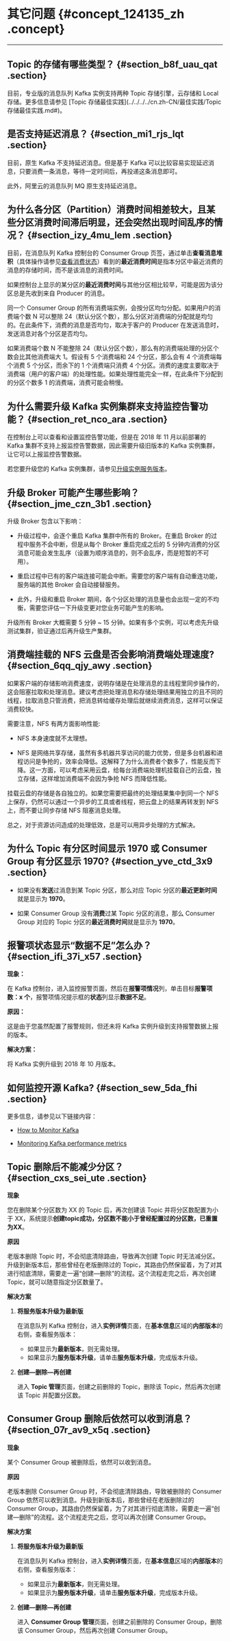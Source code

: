 # 其它问题 {#concept_124135_zh .concept}

****

## Topic 的存储有哪些类型？ {#section_b8f_uau_qat .section}

目前，专业版的消息队列 Kafka 实例支持两种 Topic 存储引擎，云存储和 Local 存储。更多信息请参见 [Topic 存储最佳实践](../../../../cn.zh-CN/最佳实践/Topic 存储最佳实践.md#)。

## 是否支持延迟消息？ {#section_mi1_rjs_lqt .section}

目前，原生 Kafka 不支持延迟消息。但是基于 Kafka 可以比较容易实现延迟消息，只要消费一条消息，等待一定时间后，再投递这条消息即可。

此外，阿里云的消息队列 MQ 原生支持延迟消息。

## 为什么各分区（Partition）消费时间相差较大，且某些分区消费时间滞后明显，还会突然出现时间乱序的情况？ {#section_izy_4mu_lem .section}

目前，在消息队列 Kafka 控制台的 Consumer Group 页签，通过单击**查看消息堆积**（具体操作请参见[查看消费状态](../../../../cn.zh-CN/用户指南/控制台使用指南/查看消费状态.md#)）看到的**最近消费时间**是指本分区中最近消费的消息的存储时间，而不是该消息的消费时间。

如果控制台上显示的某分区的**最近消费时间**与其他分区相比较早，可能是因为该分区总是先收到来自 Producer 的消息。

同一个 Consumer Group 的所有消费端实例，会按分区均匀分配。如果用户的消费端个数 N 可以整除 24（默认分区个数），那么分区对消费端的分配就是均匀的。在此条件下，消费的消息是否均匀，取决于客户的 Producer 在发送消息时，发送消息对各个分区是否均匀。

如果消费端个数 N 不能整除 24（默认分区个数），那么有的消费端处理的分区个数会比其他消费端大 1。假设有 5 个消费端和 24 个分区，那么会有 4 个消费端每个消费 5 个分区，而余下的 1 个消费端只消费 4 个分区。消费的速度主要取决于消费端（用户的客户端）的处理性能。如果处理性能完全一样，在此条件下分配到的分区个数多 1 的消费端，消费可能会稍慢。

## 为什么需要升级 Kafka 实例集群来支持监控告警功能？ {#section_ret_nco_ara .section}

在控制台上可以查看和设置监控告警功能，但是在 2018 年 11 月以前部署的 Kafka 集群不支持上报监控告警数据，因此需要升级旧版本的 Kafka 实例集群，让它可以上报监控告警数据。

若您要升级您的 Kafka 实例集群，请参见[升级实例服务版本](../../../../cn.zh-CN/用户指南/实例管理/升级实例服务版本.md#)。

## 升级 Broker 可能产生哪些影响？ {#section_jme_czn_3b1 .section}

升级 Broker 包含以下影响：

-   升级过程中，会逐个重启 Kafka 集群中所有的 Broker。在重启 Broker 的过程中服务不会中断，但是从每个 Broker 重启完成之后的 5 分钟内消费的分区消息可能会发生乱序（设置为顺序消息的，则不会乱序，而是短暂的不可用）。

-   重启过程中已有的客户端连接可能会中断。需要您的客户端有自动重连功能，服务端的其他 Broker 会自动接替服务。

-   此外，升级和重启 Broker 期间，各个分区处理的消息量也会出现一定的不均衡，需要您评估一下升级变更对您业务可能产生的影响。


升级所有 Broker 大概需要 5 分钟 ~ 15 分钟。如果有多个实例，可以考虑先升级测试集群，验证通过后再升级生产集群。

## 消费端挂载的 NFS 云盘是否会影响消费端处理速度? {#section_6qq_qjy_awy .section}

如果客户端的存储影响消费速度，说明存储是在处理消息的主线程里同步操作的，这会阻塞拉取和处理消息。建议考虑把处理消息和存储处理结果用独立的且不同的线程，拉取消息只管消费，把消息转给缓存处理后就继续消费消息，这样可以保证消费较快。

需要注意，NFS 有两方面影响性能:

-   NFS 本身速度就不太理想。

-   NFS 是网络共享存储，虽然有多机器共享访问的能力优势，但是多台机器和进程访问是争抢的，效率会降低。这解释了为什么消费者个数多了，性能反而下降。这一方面，可以考虑采用云盘，给每台消费端处理机挂载自己的云盘，独立存储，这样增加消费端不会因为争抢 NFS 而降低性能。


挂载云盘的存储是各自独立的。如果您需要把最终的处理结果集中到同一个 NFS 上保存，仍然可以通过一个异步的工具或者线程，把云盘上的结果再转发到 NFS 上，而不要让同步存储 NFS 阻塞消息处理。

总之，对于资源访问造成的处理低效，总是可以用异步处理的方式解决。

## 为什么 Topic 有分区时间显示 1970 或 Consumer Group 有分区显示 1970? {#section_yve_ctd_3x9 .section}

-   如果没有**发送**过消息到某 Topic 分区，那么对应 Topic 分区的**最近更新时间**就是显示为 **1970**。

-   如果 Consumer Group 没有**消费**过某 Topic 分区的消息，那么 Consumer Group 对应的 Topic 分区的**最近消费时间**就是显示为 **1970**。


## 报警项状态显示“数据不足”怎么办？ {#section_ifi_37i_x57 .section}

**现象：**

在 Kafka 控制台，进入监控报警页面，然后在**报警项情况**列，单击目标**报警项数：x 个**，报警项情况提示框的**状态**列显示**数据不足**。

**原因：**

这是由于您虽然配置了报警规则，但还未将 Kafka 实例升级到支持报警数据上报的版本。

**解决方案：**

将 Kafka 实例升级到 2018 年 10 月版本。

## 如何监控开源 Kafka? {#section_sew_5da_fhi .section}

更多信息，请参见以下链接内容：

-   [How to Monitor Kafka](http://blog.serverdensity.com/how-to-monitor-kafka/)

-   [Monitoring Kafka performance metrics](http://www.datadoghq.com/blog/monitoring-kafka-performance-metrics/)


## Topic 删除后不能减少分区？ {#section_cxs_sei_ute .section}

**现象**

您在删除某个分区数为 XX 的 Topic 后，再次创建该 Topic 并将分区数配置为小于 XX，系统提示**创建topic成功，分区数不能小于曾经配置过的分区数，已重置为XX**。

**原因**

老版本删除 Topic 时，不会彻底清除路由，导致再次创建 Topic 时无法减分区。升级到新版本后，那些曾经在老版删除过的 Topic，其路由仍然保留着，为了对其进行彻底清除，需要走一遍“创建—删除”的流程。这个流程走完之后，再次创建 Topic，就可以随意指定分区数量了。

**解决方案**

1.  **将服务版本升级为最新版**

    在消息队列 Kafka 控制台，进入**实例详情**页面，在**基本信息**区域的**内部版本**的右侧，查看服务版本：

    -   如果显示为**最新版本**，则无需处理。
    -   如果显示为**服务版本升级**，请单击**服务版本升级**，完成版本升级。
2.  **创建—删除—再创建**

    进入 **Topic 管理**页面，创建之前删除的 Topic，删除该 Topic，然后再次创建该 Topic 并配置分区数。


## Consumer Group 删除后依然可以收到消息？ {#section_07r_av9_x5q .section}

**现象**

某个 Consumer Group 被删除后，依然可以收到消息。

**原因**

老版本删除 Consumer Group 时，不会彻底清除路由，导致被删除的 Consumer Group 依然可以收到消息。升级到新版本后，那些曾经在老版删除过的 Consumer Group，其路由仍然保留着，为了对其进行彻底清除，需要走一遍“创建—删除”的流程。这个流程走完之后，您可以再次创建 Consumer Group。

**解决方案**

1.  **将服务版本升级为最新版**

    在消息队列 Kafka 控制台，进入**实例详情**页面，在**基本信息**区域的**内部版本**的右侧，查看服务版本：

    -   如果显示为**最新版本**，则无需处理。
    -   如果显示为**服务版本升级**，请单击**服务版本升级**，完成版本升级。
2.  **创建—删除—再创建**

    进入 **Consumer Group 管理**页面，创建之前删除的 Consumer Group，删除该 Consumer Group，然后再次创建 Consumer Group。


